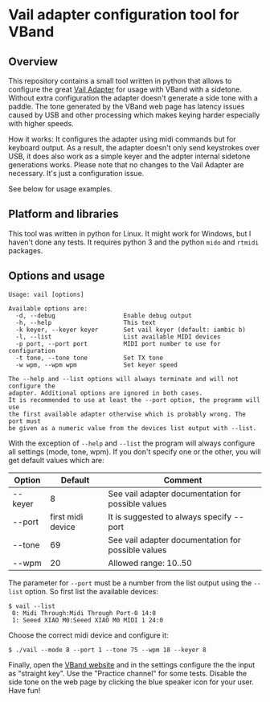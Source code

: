 # Vail adapter configuration tool for VBand

## Overview

This repository contains a small tool written in python that allows to configure the great [Vail Adapter](https://github.com/nealey/vail-adapter) for usage with VBand with a sidetone. Without extra configuration the adapter doesn't generate a side tone with a paddle. The tone generated by the VBand web page has latency issues caused by USB and other processing which makes keying harder especially with higher speeds.

How it works: It configures the adapter using midi commands but for keyboard output. As a result, the adapter doesn't only send keystrokes over USB, it does also work as a simple keyer and the adpter internal sidetone generations works. Please note that no changes to the Vail Adapter are necessary. It's just a configuration issue.

See below for usage examples.


## Platform and libraries

This tool was written in python for Linux. It might work for Windows, but I haven't done any tests. It requires python 3 and the python `mido` and `rtmidi` packages.


## Options and usage

```
Usage: vail [options]

Available options are:
  -d, --debug                   Enable debug output
  -h, --help                    This text
  -k keyer, --keyer keyer       Set vail keyer (default: iambic b)
  -l, --list                    List available MIDI devices
  -p port, --port port          MIDI port number to use for configuration
  -t tone, --tone tone          Set TX tone
  -w wpm, --wpm wpm             Set keyer speed

The --help and --list options will always terminate and will not configure the
adapter. Additional options are ignored in both cases.
It is recommended to use at least the --port option, the programm will use
the first available adapter otherwise which is probably wrong. The port must
be given as a numeric value from the devices list output with --list.
```

With the exception of `--help` and `--list` the program will always configure all settings (mode, tone, wpm). If you don't specify one or the other, you will get default values which are:

| Option  | Default           | Comment                                            |
|---------|-------------------|----------------------------------------------------|
| --keyer |    8              | See vail adapter documentation for possible values |
| --port  | first midi device | It is suggested to always specify --port           |
| --tone  |   69              | See vail adapter documentation for possible values |
| --wpm   |   20              | Allowed range: 10..50                              |

The parameter for `--port` must be a number from the list output using the `--list` option. So first list the available devices:

```
$ vail --list
 0: Midi Through:Midi Through Port-0 14:0
 1: Seeed XIAO M0:Seeed XIAO M0 MIDI 1 24:0
```

Choose the correct midi device and configure it:

```
$ ./vail --mode 8 --port 1 --tone 75 --wpm 18 --keyer 8
```

Finally, open the [VBand website](https://hamradio.solutions/vband/) and in the settings configure the the input as "straight key". Use the "Practice channel" for some tests. Disable the side tone on the web page by clicking the blue speaker icon for your user. Have fun!
